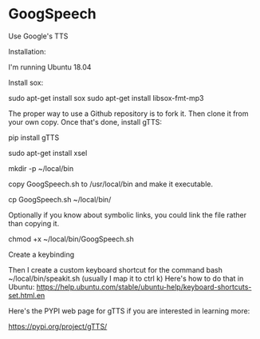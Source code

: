 # GoogSpeech
Use Google's TTS    

Installation:

I'm running Ubuntu 18.04

Install sox:

sudo apt-get install sox
sudo apt-get install libsox-fmt-mp3

The proper way to use a Github repository is to fork it.  Then clone it from your own copy.
Once that's done, install gTTS:

pip install gTTS

sudo apt-get install xsel

mkdir -p ~/local/bin

copy GoogSpeech.sh to /usr/local/bin and make it executable.

cp GoogSpeech.sh ~/local/bin/

Optionally if you know about symbolic links, you could link the file rather than copying it.

chmod +x ~/local/bin/GoogSpeech.sh

Create a keybinding

Then I create a custom keyboard shortcut for the command bash ~/local/bin/speakit.sh (usually I map it to ctrl k) Here's how to do that in Ubuntu: https://help.ubuntu.com/stable/ubuntu-help/keyboard-shortcuts-set.html.en

Here's the PYPI web page for gTTS if you are interested in learning more:

https://pypi.org/project/gTTS/


